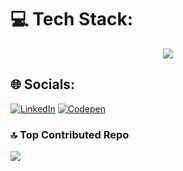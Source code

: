 # 💻 Tech Stack:
<p align="center">
<img src="https://skillicons.dev/icons?i=vscode,ubuntu,linux,sentry,postman,sqlite,mysql,laravel,php,vite,cloudflare,tailwindcss,python,js,html,css,bash,apple&perline=5" />
</p>

## 🌐 Socials:
[![LinkedIn](https://img.shields.io/badge/LinkedIn-%230077B5.svg?logo=linkedin&logoColor=white)](https://linkedin.com/in/patryk-namyslak) [![Codepen](https://img.shields.io/badge/Codepen-000000?logo=codepen&logoColor=white)](https://codepen.io/PatrykNamyslak) 


### 🔝 Top Contributed Repo
![](https://github-contributor-stats.vercel.app/api?username=PatrykNamyslak&limit=5&theme=one_dark_pro&combine_all_yearly_contributions=true)
